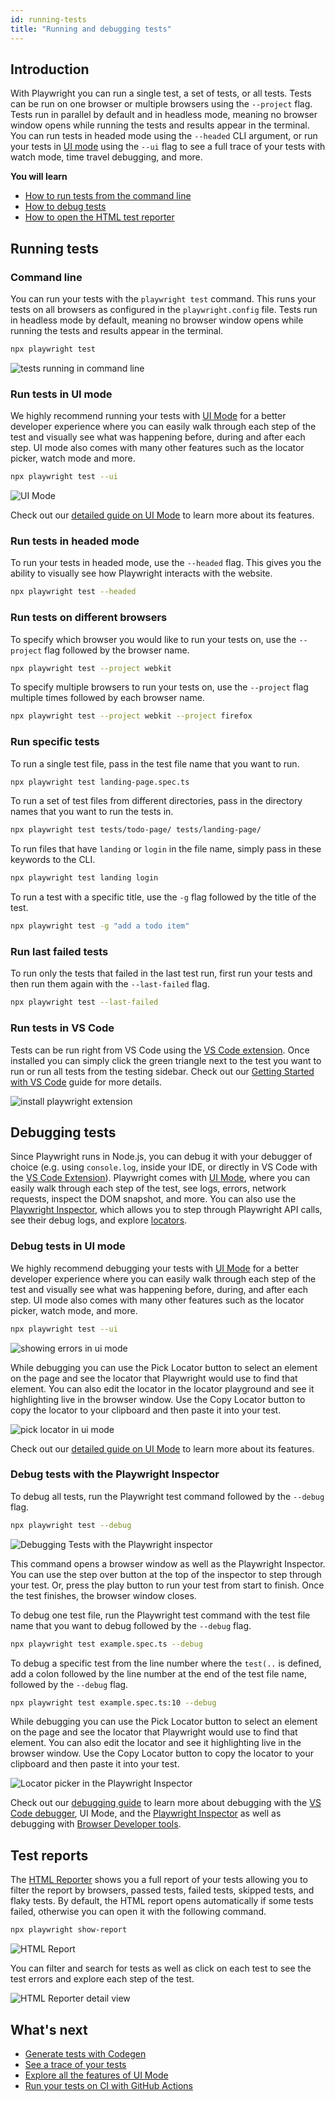 ```yaml
---
id: running-tests
title: "Running and debugging tests"
---
```

## Introduction

With Playwright you can run a single test, a set of tests, or all tests. Tests can be run on one browser or multiple browsers using the `--project` flag. Tests run in parallel by default and in headless mode, meaning no browser window opens while running the tests and results appear in the terminal. You can run tests in headed mode using the `--headed` CLI argument, or run your tests in [UI mode](./test-ui-mode.md) using the `--ui` flag to see a full trace of your tests with watch mode, time travel debugging, and more.

**You will learn**

- [How to run tests from the command line](/running-tests.md#command-line)
- [How to debug tests](/running-tests.md#debugging-tests)
- [How to open the HTML test reporter](/running-tests.md#test-reports)

## Running tests
### Command line

You can run your tests with the `playwright test` command. This runs your tests on all browsers as configured in the `playwright.config` file. Tests run in headless mode by default, meaning no browser window opens while running the tests and results appear in the terminal.

```bash
npx playwright test
```

![tests running in command line](./images/getting-started/run-tests-cli.jpg)

### Run tests in UI mode

We highly recommend running your tests with [UI Mode](./test-ui-mode.md) for a better developer experience where you can easily walk through each step of the test and visually see what was happening before, during and after each step. UI mode also comes with many other features such as the locator picker, watch mode and more.

```bash
npx playwright test --ui
```

![UI Mode](./images/getting-started/ui-mode.jpg)

Check out our [detailed guide on UI Mode](./test-ui-mode.md) to learn more about its features.

### Run tests in headed mode

To run your tests in headed mode, use the `--headed` flag. This gives you the ability to visually see how Playwright interacts with the website.

```bash
npx playwright test --headed
```

### Run tests on different browsers

To specify which browser you would like to run your tests on, use the `--project` flag followed by the browser name.

```bash
npx playwright test --project webkit
```

To specify multiple browsers to run your tests on, use the `--project` flag multiple times followed by each browser name.

```bash
npx playwright test --project webkit --project firefox
```

### Run specific tests

To run a single test file, pass in the test file name that you want to run.

```bash
npx playwright test landing-page.spec.ts
```

To run a set of test files from different directories, pass in the directory names that you want to run the tests in.

```bash
npx playwright test tests/todo-page/ tests/landing-page/
```

To run files that have `landing` or `login` in the file name, simply pass in these keywords to the CLI.

```bash
npx playwright test landing login
```

To run a test with a specific title, use the `-g` flag followed by the title of the test.

```bash
npx playwright test -g "add a todo item"
```

### Run last failed tests

To run only the tests that failed in the last test run, first run your tests and then run them again with the `--last-failed` flag.

```bash
npx playwright test --last-failed
```


### Run tests in VS Code

Tests can be run right from VS Code using the [VS Code extension](https://marketplace.visualstudio.com/items?itemName=ms-playwright.playwright). Once installed you can simply click the green triangle next to the test you want to run or run all tests from the testing sidebar. Check out our [Getting Started with VS Code](./getting-started-vscode.md) guide for more details.

![install playwright extension](./images/getting-started/vscode-extension.png)

## Debugging tests

Since Playwright runs in Node.js, you can debug it with your debugger of choice (e.g. using `console.log`, inside your IDE, or directly in VS Code with the [VS Code Extension](./getting-started-vscode.md)). Playwright comes with [UI Mode](./test-ui-mode.md), where you can easily walk through each step of the test, see logs, errors, network requests, inspect the DOM snapshot, and more. You can also use the [Playwright Inspector](./debug.md#playwright-inspector), which allows you to step through Playwright API calls, see their debug logs, and explore [locators](./locators.md).

### Debug tests in UI mode

We highly recommend debugging your tests with [UI Mode](./test-ui-mode.md) for a better developer experience where you can easily walk through each step of the test and visually see what was happening before, during, and after each step. UI mode also comes with many other features such as the locator picker, watch mode, and more.

```bash
npx playwright test --ui
```

![showing errors in ui mode](./images/getting-started/ui-mode-error.jpg)

While debugging you can use the Pick Locator button to select an element on the page and see the locator that Playwright would use to find that element. You can also edit the locator in the locator playground and see it highlighting live in the browser window. Use the Copy Locator button to copy the locator to your clipboard and then paste it into your test.

![pick locator in ui mode](./images/getting-started/ui-mode-pick-locator.jpg)

Check out our [detailed guide on UI Mode](./test-ui-mode.md) to learn more about its features.

### Debug tests with the Playwright Inspector

To debug all tests, run the Playwright test command followed by the `--debug` flag.

```bash
npx playwright test --debug
```

![Debugging Tests with the Playwright inspector](./images/getting-started/run-tests-debug.jpg)

This command opens a browser window as well as the Playwright Inspector. You can use the step over button at the top of the inspector to step through your test. Or, press the play button to run your test from start to finish. Once the test finishes, the browser window closes.

To debug one test file, run the Playwright test command with the test file name that you want to debug followed by the `--debug` flag.

```bash
npx playwright test example.spec.ts --debug
```

To debug a specific test from the line number where the `test(..` is defined, add a colon followed by the line number at the end of the test file name, followed by the `--debug` flag.

```bash
npx playwright test example.spec.ts:10 --debug
```

While debugging you can use the Pick Locator button to select an element on the page and see the locator that Playwright would use to find that element. You can also edit the locator and see it highlighting live in the browser window. Use the Copy Locator button to copy the locator to your clipboard and then paste it into your test.

![Locator picker in the Playwright Inspector](./images/getting-started/run-tests-pick-locator.jpg)


Check out our [debugging guide](./debug.md) to learn more about debugging with the [VS Code debugger](./debug.md#vs-code-debugger), UI Mode, and the [Playwright Inspector](./debug.md#playwright-inspector) as well as debugging with [Browser Developer tools](./debug.md#browser-developer-tools).


## Test reports

The [HTML Reporter](./test-reporters.md#html-reporter) shows you a full report of your tests allowing you to filter the report by browsers, passed tests, failed tests, skipped tests, and flaky tests. By default, the HTML report opens automatically if some tests failed, otherwise you can open it with the following command.

```bash
npx playwright show-report
```

![HTML Report](./images/getting-started/html-report.jpg)

You can filter and search for tests as well as click on each test to see the test errors and explore each step of the test.

![HTML Reporter detail view](./images/getting-started/html-report-detail.jpg)


## What's next

- [Generate tests with Codegen](./codegen-intro.md)
- [See a trace of your tests](./trace-viewer-intro.md)
- [Explore all the features of UI Mode](./test-ui-mode.md)
- [Run your tests on CI with GitHub Actions](./ci-intro.md)
